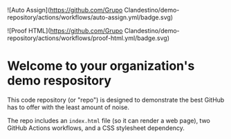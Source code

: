 ![Auto Assign](https://github.com/Grupo Clandestino/demo-repository/actions/workflows/auto-assign.yml/badge.svg)

![Proof HTML](https://github.com/Grupo Clandestino/demo-repository/actions/workflows/proof-html.yml/badge.svg)

# Welcome to your organization's demo respository
This code repository (or "repo") is designed to demonstrate the best GitHub has to offer with the least amount of noise.

The repo includes an `index.html` file (so it can render a web page), two GitHub Actions workflows, and a CSS stylesheet dependency.
